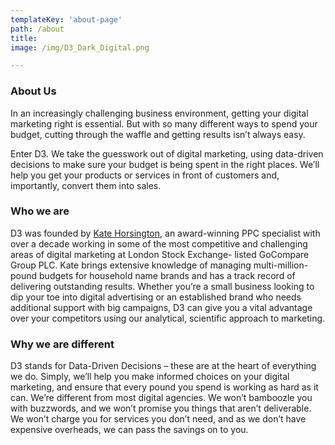 ```yaml
---
templateKey: 'about-page'
path: /about
title: 
image: /img/D3_Dark_Digital.png

---
```

### About Us
In an increasingly challenging business environment, getting your digital marketing right is essential.
But with so many different ways to spend your budget, cutting through the waffle and getting results
isn’t always easy.

Enter D3. We take the guesswork out of digital marketing, using data-driven decisions to make sure
your budget is being spent in the right places. We’ll help you get your products or services in front of
customers and, importantly, convert them into sales.

### Who we are
D3 was founded by <a title="linkedin" href="https://www.linkedin.com/in/kate-horsington-3b73534a/">Kate Horsington</a>, an award-winning PPC specialist with over a decade working in
some of the most competitive and challenging areas of digital marketing at London Stock Exchange-
listed GoCompare Group PLC. Kate brings extensive knowledge of managing multi-million-pound
budgets for household name brands and has a track record of delivering outstanding results.
Whether you’re a small business looking to dip your toe into digital advertising or an established
brand who needs additional support with big campaigns, D3 can give you a vital advantage over your
competitors using our analytical, scientific approach to marketing.

### Why we are different 
D3 stands for Data-Driven Decisions – these are at the heart of everything we do. Simply, we’ll help
you make informed choices on your digital marketing, and ensure that every pound you spend is
working as hard as it can.
We’re different from most digital agencies. We won’t bamboozle you with buzzwords, and we won’t
promise you things that aren’t deliverable. We won’t charge you for services you don’t need, and as
we don’t have expensive overheads, we can pass the savings on to you.
